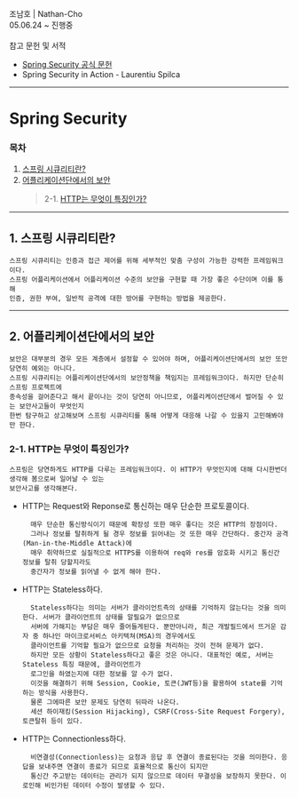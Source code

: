 조남호 | Nathan-Cho<br>
05.06.24 ~ 진행중<br>
<br>
참고 문헌 및 서적

- <a href="https://spring.io/projects/spring-security">Spring Security 공식 문헌</a>
- Spring Security in Action - Laurentiu Spilca
***
# Spring Security

### 목차
1. [스프링 시큐리티란?](#1-스프링-시큐리티란)
2. [어플리케이션단에서의 보안](#2-어플리케이션단에서의-보안)
    > 2-1. [HTTP는 무엇이 특징인가?](#2-1-HTTP는-무엇이-특징인가)

***
## 1. 스프링 시큐리티란?
    스프링 시큐리티는 인증과 접근 제어를 위해 세부적인 맞춤 구성이 가능한 강력한 프레임워크이다.
    스프링 어플리케이션에서 어플리케이션 수준의 보안을 구현할 때 가장 좋은 수단이며 이를 통해
    인증, 권한 부여, 일반적 공격에 대한 방어를 구현하는 방법을 제공한다.

***
## 2. 어플리케이션단에서의 보안
    보안은 대부분의 경우 모든 계층에서 설정할 수 있어야 하며, 어플리케이션단에서의 보안 또안 당연히 예외는 아니다.
    스프링 시큐리티는 어플리케이션단에서의 보안정책을 책임지는 프레임워크이다. 하지만 단순히 스프링 프로젝트에
    종속성을 걸어준다고 해서 끝이나는 것이 당연히 아니므로, 어플리케이션단에서 벌어질 수 있는 보안사고들이 무엇인지
    한번 탐구하고 상고해보며 스프링 시큐리티를 통해 어떻게 대응해 나갈 수 있을지 고민해봐야만 한다.

### 2-1. HTTP는 무엇이 특징인가?
    스프링은 당연하게도 HTTP를 다루는 프레임워크이다. 이 HTTP가 무엇인지에 대해 다시한번더 생각해 봄으로써 일어날 수 있는
    보안사고를 생각해본다.
- HTTP는 Request와 Reponse로 통신하는 매우 단순한 프로토콜이다.

        매우 단순한 통신방식이기 때문에 확장성 또한 매우 좋다는 것은 HTTP의 장점이다.
        그러나 정보를 탈취하게 될 경우 정보를 읽어내는 것 또한 매우 간단하다. 중간자 공격(Man-in-the-Middle Attack)에
        매우 취약하므로 실질적으로 HTTPS를 이용하여 req와 res를 암호화 시키고 통신간 정보를 탈취 당할지라도
        중간자가 정보를 읽어낼 수 없게 해야 한다.
- HTTP는 Stateless하다.

        Stateless하다는 의미는 서버가 클라이언트측의 상태를 기억하지 않는다는 것을 의미한다. 서버가 클라이언트의 상태를 알필요가 없으므로
        서버에 가해지는 부담은 매우 줄어들게된다. 뿐만아니라, 최근 개발필드에서 뜨거운 감자 중 하나인 마이크로서비스 아키텍쳐(MSA)의 경우에서도
        클라이언트를 기억할 필요가 없으므로 요청을 처리하는 것이 전혀 문제가 없다.
        하지만 모든 상황이 Stateless하다고 좋은 것은 아니다. 대표적인 예로, 서버는 Stateless 특징 때문에, 클라이언트가
        로그인을 하였는지에 대한 정보를 알 수가 없다.
        이것을 해결하기 위해 Session, Cookie, 토큰(JWT등)을 활용하여 state를 기억하는 방식을 사용한다.
        물론 그에따른 보안 문제도 당연히 뒤따라 나온다.
        세션 하이재킹(Session Hijacking), CSRF(Cross-Site Request Forgery), 토큰탈취 등이 있다.
- HTTP는 Connectionless하다.

        비연결성(Connectionless)는 요청과 응답 후 연결이 종료된다는 것을 의미한다. 응답을 보내주면 연결이 종료가 되므로 효율적으로 통신이 되지만
        통신간 주고받는 데이터는 관리가 되지 않으므로 데이터 무결성을 보장하지 못한다. 이로인해 비인가된 데이터 수정이 발생할 수 있다.

